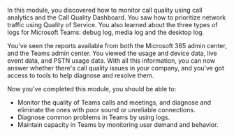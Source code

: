 In this module, you discovered how to monitor call quality using call analytics and the Call Quality Dashboard. You saw how to prioritize network traffic using Quality of Service. You also learned about the three types of logs for Microsoft Teams: debug log, media log and the desktop log.

You've seen the reports available from both the Microsoft 365 admin center, and the Teams admin center. You viewed the usage and device data, live event data, and PSTN usage data.
With all this information, you can now answer whether there's call quality issues in your company, and you've got access to tools to help diagnose and resolve them.

Now you've completed this module, you should be able to:

- Monitor the quality of Teams calls and meetings, and diagnose and eliminate the ones with poor sound or unreliable connections.
- Diagnose common problems in Teams by using logs.
- Maintain capacity in Teams by monitoring user demand and behavior.
